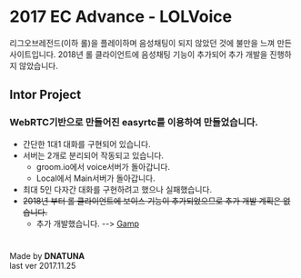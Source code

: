 # 2017 EC Advance - LOLVoice

리그오브레전드(이하 롤)을 플레이하며 음성채팅이 되지 않았던 것에 불만을 느껴 만든 사이트입니다.
2018년 롤 클라이언트에 음성채팅 기능이 추가되어 추가 개발을 진행하지 않았습니다.

Intor Project
-------------

### **WebRTC**기반으로 만들어진 **easyrtc**를 이용하여 만들었습니다.

 - 간단한 1대1 대화를 구현되어 있습니다.
 - 서버는 2개로 분리되어 작동되고 있습니다.
   - groom.io에서 voice서버가 돌아갑니다.
   - Local에서 Main서버가 돌아갑니다.
 - 최대 5인 다자간 대화를 구현하려고 했으나 실패했습니다.
 - ~~2018년 부터 롤 클라이언트에 보이스 기능이 추가되었으므로 추가 개발 계획은 없습니다.~~
    - 추가 개발했습니다. --> [Gamp](https://github.com/junction-hippy/junction_hippy_back)
 
 # 
Made by **DNATUNA** <br>
last ver 2017.11.25
